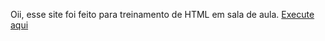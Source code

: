 Oii, esse site foi feito para treinamento de HTML em sala de aula.
<a href="https://brendavitoria22.github.io/Site-harry/">Execute aqui</a>
